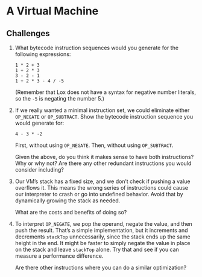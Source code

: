 # A Virtual Machine

## Challenges

1. What bytecode instruction sequences would you generate for the following expressions:

   ```lox
   1 * 2 + 3
   1 + 2 * 3
   3 - 2 - 1
   1 + 2 * 3 - 4 / -5
   ```

   (Remember that Lox does not have a syntax for negative number literals, so the `-5` is negating the number 5.)

2. If we really wanted a minimal instruction set, we could eliminate either `OP_NEGATE` or `OP_SUBTRACT`. Show the bytecode instruction sequence you would generate for:

   ```lox
   4 - 3 * -2
   ```

   First, without using `OP_NEGATE`. Then, without using `OP_SUBTRACT`.

   Given the above, do you think it makes sense to have both instructions? Why or why not? Are there any other redundant instructions you would consider including?

3. Our VM’s stack has a fixed size, and we don’t check if pushing a value overflows it. This means the wrong series of instructions could cause our interpreter to crash or go into undefined behavior. Avoid that by dynamically growing the stack as needed.

   What are the costs and benefits of doing so?

4. To interpret `OP_NEGATE`, we pop the operand, negate the value, and then push the result. That’s a simple implementation, but it increments and decrements `stackTop` unnecessarily, since the stack ends up the same height in the end. It might be faster to simply negate the value in place on the stack and leave `stackTop` alone. Try that and see if you can measure a performance difference.

   Are there other instructions where you can do a similar optimization?
